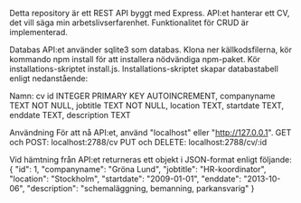 Detta repository är ett REST API byggt med Express. API:et hanterar ett CV, det vill säga min arbetslivserfarenhet. Funktionalitet för CRUD är implementerad.

Databas
API:et använder sqlite3 som databas. Klona ner källkodsfilerna, kör kommando npm install för att installera nödvändiga npm-paket. Kör installations-skriptet install.js. Installations-skriptet skapar databastabell enligt nedanstående:

Namn: cv
        id INTEGER PRIMARY KEY AUTOINCREMENT,
        companyname TEXT NOT NULL,
        jobtitle TEXT NOT NULL,
        location TEXT,
        startdate TEXT,
        enddate TEXT,
        description TEXT

Användning
För att nå API:et, använd "localhost" eller "http://127.0.0.1".
GET och POST: localhost:2788/cv
PUT och DELETE: localhost:2788/cv/:id

Vid hämtning från API:et returneras ett objekt i JSON-format enligt följande:
  {
    "id": 1,
    "companyname": "Gröna Lund",
    "jobtitle": "HR-koordinator",
    "location": "Stockholm",
    "startdate": "2009-01-01",
    "enddate": "2013-10-06",
    "description": "schemaläggning, bemanning, parkansvarig"
  }


